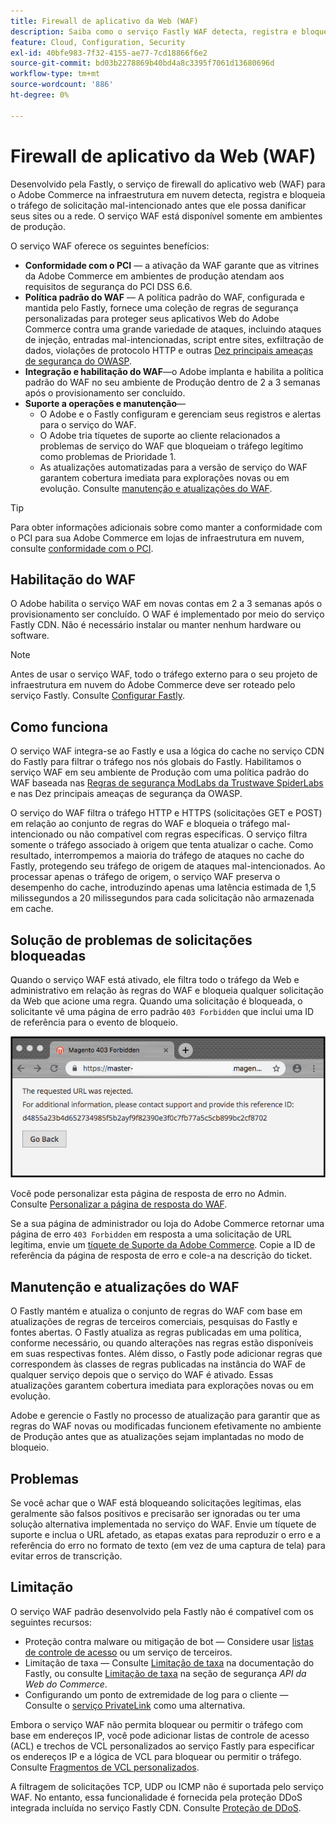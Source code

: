 ```yaml
---
title: Firewall de aplicativo da Web (WAF)
description: Saiba como o serviço Fastly WAF detecta, registra e bloqueia o tráfego de solicitação mal-intencionado antes que ele possa danificar a rede ou os sites do Adobe Commerce.
feature: Cloud, Configuration, Security
exl-id: 40bfe983-7f32-4155-ae77-7cd18866f6e2
source-git-commit: bd03b2278869b40bd4a8c3395f7061d13680696d
workflow-type: tm+mt
source-wordcount: '886'
ht-degree: 0%

---
```


# Firewall de aplicativo da Web (WAF)

Desenvolvido pela Fastly, o serviço de firewall do aplicativo web (WAF) para o Adobe Commerce na infraestrutura em nuvem detecta, registra e bloqueia o tráfego de solicitação mal-intencionado antes que ele possa danificar seus sites ou a rede. O serviço WAF está disponível somente em ambientes de produção.

O serviço WAF oferece os seguintes benefícios:

- **Conformidade com o PCI** — a ativação da WAF garante que as vitrines da Adobe Commerce em ambientes de produção atendam aos requisitos de segurança do PCI DSS 6.6.
- **Política padrão do WAF** — A política padrão do WAF, configurada e mantida pelo Fastly, fornece uma coleção de regras de segurança personalizadas para proteger seus aplicativos Web do Adobe Commerce contra uma grande variedade de ataques, incluindo ataques de injeção, entradas mal-intencionadas, script entre sites, exfiltração de dados, violações de protocolo HTTP e outras [Dez principais ameaças de segurança do OWASP](https://owasp.org/www-project-top-ten/).
- **Integração e habilitação do WAF**—o Adobe implanta e habilita a política padrão do WAF no seu ambiente de Produção dentro de 2 a 3 semanas após o provisionamento ser concluído.
- **Suporte a operações e manutenção**—
   - O Adobe e o Fastly configuram e gerenciam seus registros e alertas para o serviço do WAF.
   - O Adobe tria tíquetes de suporte ao cliente relacionados a problemas de serviço do WAF que bloqueiam o tráfego legítimo como problemas de Prioridade 1.
   - As atualizações automatizadas para a versão de serviço do WAF garantem cobertura imediata para explorações novas ou em evolução. Consulte [manutenção e atualizações do WAF](#waf-maintenance-and-updates).

>[!TIP]
>
>Para obter informações adicionais sobre como manter a conformidade com o PCI para sua Adobe Commerce em lojas de infraestrutura em nuvem, consulte [conformidade com o PCI](https://business.adobe.com/products/magento/pci-compliance.html).

## Habilitação do WAF

O Adobe habilita o serviço WAF em novas contas em 2 a 3 semanas após o provisionamento ser concluído. O WAF é implementado por meio do serviço Fastly CDN. Não é necessário instalar ou manter nenhum hardware ou software.

>[!NOTE]
>
>Antes de usar o serviço WAF, todo o tráfego externo para o seu projeto de infraestrutura em nuvem do Adobe Commerce deve ser roteado pelo serviço Fastly. Consulte [Configurar Fastly](fastly-configuration.md).

## Como funciona

O serviço WAF integra-se ao Fastly e usa a lógica do cache no serviço CDN do Fastly para filtrar o tráfego nos nós globais do Fastly. Habilitamos o serviço WAF em seu ambiente de Produção com uma política padrão do WAF baseada nas [Regras de segurança ModLabs da Trustwave SpiderLabs](https://github.com/owasp-modsecurity/ModSecurity) e nas Dez principais ameaças de segurança da OWASP.

O serviço do WAF filtra o tráfego HTTP e HTTPS (solicitações GET e POST) em relação ao conjunto de regras do WAF e bloqueia o tráfego mal-intencionado ou não compatível com regras específicas. O serviço filtra somente o tráfego associado à origem que tenta atualizar o cache. Como resultado, interrompemos a maioria do tráfego de ataques no cache do Fastly, protegendo seu tráfego de origem de ataques mal-intencionados. Ao processar apenas o tráfego de origem, o serviço WAF preserva o desempenho do cache, introduzindo apenas uma latência estimada de 1,5 milissegundos a 20 milissegundos para cada solicitação não armazenada em cache.

## Solução de problemas de solicitações bloqueadas

Quando o serviço WAF está ativado, ele filtra todo o tráfego da Web e administrativo em relação às regras do WAF e bloqueia qualquer solicitação da Web que acione uma regra. Quando uma solicitação é bloqueada, o solicitante vê uma página de erro padrão `403 Forbidden` que inclui uma ID de referência para o evento de bloqueio.

![Página de erro do WAF](../../assets/cdn/fastly-waf-403-error.png)

Você pode personalizar esta página de resposta de erro no Admin. Consulte [Personalizar a página de resposta do WAF](fastly-custom-response.md#customize-the-waf-error-page).

Se a sua página de administrador ou loja do Adobe Commerce retornar uma página de erro `403 Forbidden` em resposta a uma solicitação de URL legítima, envie um [tíquete de Suporte da Adobe Commerce](https://experienceleague.adobe.com/docs/commerce-knowledge-base/kb/help-center-guide/magento-help-center-user-guide.html#submit-ticket). Copie a ID de referência da página de resposta de erro e cole-a na descrição do ticket.

## Manutenção e atualizações do WAF

O Fastly mantém e atualiza o conjunto de regras do WAF com base em atualizações de regras de terceiros comerciais, pesquisas do Fastly e fontes abertas. O Fastly atualiza as regras publicadas em uma política, conforme necessário, ou quando alterações nas regras estão disponíveis em suas respectivas fontes. Além disso, o Fastly pode adicionar regras que correspondem às classes de regras publicadas na instância do WAF de qualquer serviço depois que o serviço do WAF é ativado. Essas atualizações garantem cobertura imediata para explorações novas ou em evolução.

Adobe e gerencie o Fastly no processo de atualização para garantir que as regras do WAF novas ou modificadas funcionem efetivamente no ambiente de Produção antes que as atualizações sejam implantadas no modo de bloqueio.

## Problemas

Se você achar que o WAF está bloqueando solicitações legítimas, elas geralmente são falsos positivos e precisarão ser ignoradas ou ter uma solução alternativa implementada no serviço do WAF. Envie um tíquete de suporte e inclua o URL afetado, as etapas exatas para reproduzir o erro e a referência do erro no formato de texto (em vez de uma captura de tela) para evitar erros de transcrição.

## Limitação

O serviço WAF padrão desenvolvido pela Fastly não é compatível com os seguintes recursos:

- Proteção contra malware ou mitigação de bot — Considere usar [listas de controle de acesso](./fastly-vcl-allowlist.md) ou um serviço de terceiros.
- Limitação de taxa — Consulte [Limitação de taxa](https://github.com/fastly/fastly-magento2/blob/master/Documentation/Guides/RATE-LIMITING.md) na documentação do Fastly, ou consulte [Limitação de taxa](https://developer.adobe.com/commerce/webapi/get-started/rate-limiting/) na seção de segurança _API da Web do Commerce_.
- Configurando um ponto de extremidade de log para o cliente — Consulte o [serviço PrivateLink](../development/privatelink-service.md) como uma alternativa.

Embora o serviço WAF não permita bloquear ou permitir o tráfego com base em endereços IP, você pode adicionar listas de controle de acesso (ACL) e trechos de VCL personalizados ao serviço Fastly para especificar os endereços IP e a lógica de VCL para bloquear ou permitir o tráfego. Consulte [Fragmentos de VCL personalizados](fastly-vcl-custom-snippets.md).

A filtragem de solicitações TCP, UDP ou ICMP não é suportada pelo serviço WAF. No entanto, essa funcionalidade é fornecida pela proteção DDoS integrada incluída no serviço Fastly CDN. Consulte [Proteção de DDoS](fastly.md#ddos-protection).
